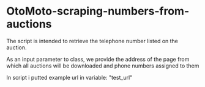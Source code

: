 # OtoMoto-scraping-numbers-from-auctions

The script is intended to retrieve the telephone number listed on the auction.

As an input parameter to class, we provide the address of the page from which all auctions will be downloaded and phone numbers assigned to them

In script i putted example url in variable: "test_url"
